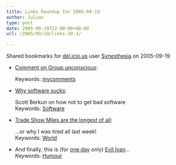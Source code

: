 ```yaml
---
title: Links Roundup for 2005-09-19
author: Julian
type: post
date: 2005-09-19T22:00:00+00:00
url: /2005/09/19/links-10-2/

---
```

Shared bookmarks for [del.icio.us][1] user  [Synesthesia][2] on 2005-09-19

  * [Comment on Group unconscious][3]:
  
       
    Keywords: [mycomments][4]
  * [Why software sucks][5]:
  
    Scott Berkun on how not to get bad software   
    Keywords: [Software][6]
  * [Trade Show Miles are the longest of all][7]:
  
    &#8230;or why I was tired all last week!   
    Keywords: [World][8]
  * And finally, this is (for [one day][9] only) [Evil Ivan][10]&#8230;   
    Keywords: [Humour][11]

 [1]: http://del.icio.us/
 [2]: http://del.icio.us/synesthesia
 [3]: http://www.johnniemoore.com/blog/archives/001103.php#c4186 "http://www.johnniemoore.com/blog/archives/001103.php#c4186"
 [4]: http://del.icio.us/synesthesia/mycomments
 [5]: http://www.scottberkun.com/essays/essay46.htm "http://www.scottberkun.com/essays/essay46.htm"
 [6]: http://del.icio.us/synesthesia/Software
 [7]: http://www.statusq.org/archives/2005/09/13/793/ "http://www.statusq.org/archives/2005/09/13/793/"
 [8]: http://del.icio.us/synesthesia/World
 [9]: http://www.talklikeapirate.com/piratehome.html
 [10]: http://www.mess.be/pirate-names-male.php
 [11]: http://del.icio.us/synesthesia/Humour